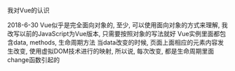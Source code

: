 我对Vue的认识

2018-6-30
Vue似乎是完全面向对象的, 至少, 可以使用面向对象的方式来理解, 我改写以前的JavaScript为Vue版本, 只需要按照对象的写法就好
Vue实例里面都包含data, methods, 生命周期方法
当data改变的时候, 页面上面相应的元素内容发生改变, 使用虚拟DOM技术进行的映射, 所以说, 每次改变, 都是生命周期里面change函数引起的
